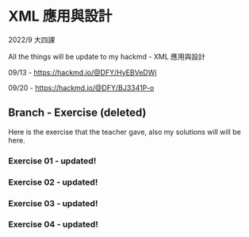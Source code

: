 # XML 應用與設計
2022/9 大四課

All the things will be update to my hackmd - XML 應用與設計

09/13 - https://hackmd.io/@DFY/HyEBVeDWj

09/20 - https://hackmd.io/@DFY/BJ3341P-o

## Branch - Exercise (deleted)
Here is the exercise that the teacher gave, also my solutions will will be here.
### Exercise 01 - updated!
### Exercise 02 - updated!
### Exercise 03 - updated!
### Exercise 04 - updated!
